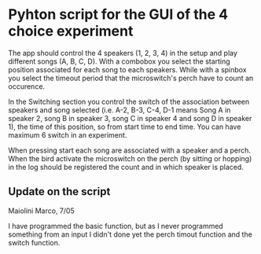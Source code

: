 # Pyhton script for the GUI of the 4 choice experiment

The app should control the 4 speakers (1, 2, 3, 4) in the setup and play different songs (A, B, C, D). With a combobox you select the starting position associated for each song to each speakers. While with a spinbox you select the timeout period that the microswitch's perch have to count an occurence.

In the Switching section you control the switch of the association between speakers and song selected (i.e. A-2, B-3, C-4, D-1 means Song A in speaker 2, song B in speaker 3, song C in speaker 4 and song D in speaker 1), the time of this position, so from start time to end time.
You can have maximum 6 switch in an experiment.

When pressing start each song are associated with a speaker and a perch. When the bird activate the microswitch on the perch (by sitting or hopping) in the log should be registered the count and in which speaker is placed.

## Update on the script
Maiolini Marco, 7/05

I have programmed the basic function, but as I never programmed something from an input I didn't done yet the perch timout function and the switch function.
